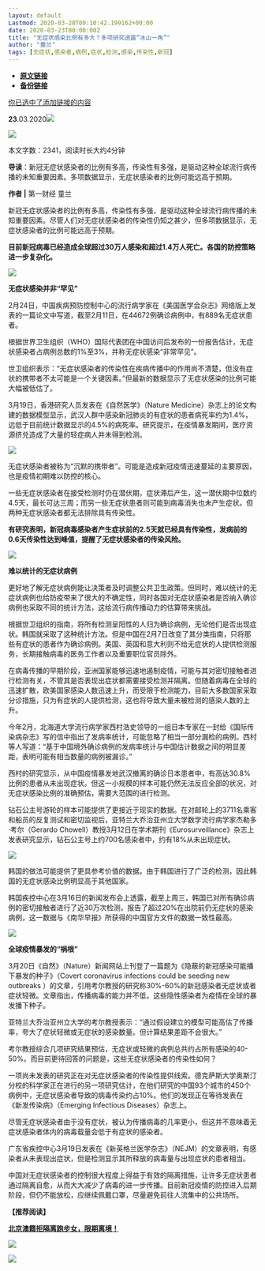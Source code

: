 ```yaml
---
layout: default
Lastmod: 2020-03-28T09:10:42.199162+00:00
date: 2020-03-23T00:00:00Z
title: "无症状感染比例有多大？多项研究透露“冰山一角”"
author: "童兰"
tags: [无症状,感染者,病例,症状,检测,感染,传染性,新冠]
---
```


* [**原文链接**](https://mp.weixin.qq.com/s/sd2L60hmMZOTZF7HfQzUyA)
* [**备份链接**](https://archive.li/wip/WmDp2)


[你已选中了添加链接的内容](http://mp.weixin.qq.com/s?__biz=MjM5MTM3NTMwNA==&mid=2660913375&idx=2&sn=40f8efd2b02ec66c4b126bbcd725b3b5&chksm=bdd87a788aaff36e772e9f5508846ef742cc83cd4eba6051e927fd0a826f4a694984c98abcf2&scene=21#wechat_redirect)  

**23**.03.2020![](/images/post/b964456eeb895c5ca2180c84e43a5c1c.jpg)

![](/images/post/0721b09baf4d7494bb5629b32504ce85.jpg)

本文字数：2341，阅读时长大约4分钟

**导读**：新冠无症状感染者的比例有多高，传染性有多强，是驱动这种全球流行病传播的未知重要因素。多项数据显示，无症状感染者的比例可能远高于预期。

  

**作者 |** 第一财经 童兰

新冠无症状感染者的比例有多高，传染性有多强，是驱动这种全球流行病传播的未知重要因素。尽管人们对无症状感染者的传染性仍知之甚少，但多项数据显示，无症状感染者的比例可能远高于预期。

**目前新冠病毒已经造成全球超过30万人感染和超过1.4万人死亡。各国的防控策略进一步复杂化。**

![](/images/post/3519c8928fe3dd75fef0a2cb3e52b75b.jpg)

**无症状感染并非“罕见”**

2月24日，中国疾病预防控制中心的流行病学家在《美国医学会杂志》网络版上发表的一篇论文中写道，截至2月11日，在44672例确诊病例中，有889名无症状患者。

根据世界卫生组织（WHO）国际代表团在中国访问后发布的一份报告估计，无症状感染者占病例总数的1%至3%，并称无症状感染“非常罕见”。

世卫组织表示：“无症状感染者的传染性在疾病传播中的作用尚不清楚，但没有症状的携带者不太可能是一个关键因素。”但最新的数据显示了无症状感染的比例可能大幅被低估了。

3月19日，香港研究人员发表在《自然医学》（Nature Medicine）杂志上的论文构建的数据模型显示，武汉人群中感染新冠肺炎的有症状的患者病死率约为1.4%，远低于目前统计数据显示的4.5%的病死率。研究提示，在疫情暴发期间，医疗资源挤兑造成了大量的轻症病人并未得到检测。

![](/images/post/cc4e8fe37acf8fcc1a4fae272399afbf.jpg)

无症状感染者被称为“沉默的携带者”。可能是造成新冠疫情迅速蔓延的主要原因，也是疫情初期难以防控的核心。

一些无症状感染者在接受检测时仍在潜伏期，症状滞后产生，这一潜伏期中位数约4.5天，最长可达三周；而另一些无症状患者则可能到病毒消失也未产生症状。但两种无症状感染者都无法排除具有传染性。

**有研究表明，新冠病毒感染者产生症状前的2.5天就已经具有传染性，发病前的0.6天传染性达到峰值，提醒了无症状感染者的传染风险。**

![](/images/post/3519c8928fe3dd75fef0a2cb3e52b75b.jpg)

**难以统计的无症状病例**

更好地了解无症状病例能让决策者及时调整公共卫生政策。但同时，难以统计的无症状病例也给防疫带来了很大的不确定性，同时各国对无症状感染者是否纳入确诊病例也采取不同的统计方法，这给流行病传播动力的估算带来挑战。

根据世卫组织的指南，将所有检测呈阳性的人归为确诊病例，无论他们是否出现症状。韩国就采取了这种统计方法。但是中国在2月7日改变了其分类指南，只将那些有症状的患者作为确诊病例。美国、英国和意大利则不给无症状的人提供检测服务，长期接触病毒的医务工作者以及重要职位官员除外。

在病毒传播的早期阶段，亚洲国家能够迅速地遏制疫情，可能与其对密切接触者进行检测有关，不管其是否表现出症状都需要接受检测并隔离。但随着病毒在全球的迅速扩散，欧美国家感染人数迅速上升，而受限于检测能力，目前大多数国家采取分诊措施，只为有症状的人提供检测，这也将导致大量未被检测的感染人数的上升。

今年2月，北海道大学流行病学家西村浩史领导的一组日本专家在一封给《国际传染病杂志》写的信中指出了发病率统计，可能忽略了相当一部分漏检的病例。西村等人写道：“基于中国境外确诊病例的发病率统计与中国估计数据之间的明显差距，表明可能有相当数量的病例被漏诊。”

西村的研究显示，从中国疫情暴发地武汉撤离的确诊日本患者中，有高达30.8%比例的患者从未出现症状。但这一小规模的样本可能仍然无法反应全部的状况，对无症状感染比例的准确预估，需要大范围的进行检测。

钻石公主号游轮的样本可能提供了更接近于现实的数据。在对邮轮上的3711名乘客和船员的反复测试和密切监视后，亚特兰大乔治亚州立大学数学流行病学家杰勒多·考尔（Gerardo Chowell）教授3月12日在学术期刊《Eurosurveillance》杂志上发表研究显示，钻石公主号上约700名感染者中，约有18%从未出现症状。

![](/images/post/b48a0bdda08d695994794480a6f084c4.jpg)

韩国的做法可能提供了更具参考价值的数据。由于韩国进行了广泛的检测，因此韩国的无症状感染比例明显高于其他国家。

韩国疾控中心在3月16日的新闻发布会上透露，截至上周三，韩国已对所有确诊病例的密切接触者进行了近30万次检测，报告了超过20%在出院前仍无症状的感染病例，这一数据与《南华早报》所获得的中国官方文件的数据一致性最高。

![](/images/post/3519c8928fe3dd75fef0a2cb3e52b75b.jpg)

**全球疫情暴发的“祸根”**

3月20日《自然》（Nature）新闻网站上刊登了一篇题为《隐蔽的新冠感染可能播下暴发的种子》（Covert coronavirus infections could be seeding new outbreaks ）的文章，引用考尔教授的研究称30%-60%的新冠感染者无症状或者症状轻微。文章指出，传播病毒的能力并不低，这些隐性感染者为疫情在全球的暴发播下种子。

亚特兰大乔治亚州立大学的考尔教授表示：“通过假设建立的模型可能高估了传播率，夸大了症状轻微或无症状的感染数量。但计算结果差距不会很大。”

考尔教授综合几项研究结果预估，无症状或轻微的病例总共约占所有感染的40-50%。而目前更待回答的问题是，这些无症状感染者的传染性如何？

一项尚未发表的研究正在对无症状感染者的传染性提供线索。德克萨斯大学奥斯汀分校的科学家正在进行的另一项研究估计，在他们研究的中国93个城市的450个病例中，无症状感染者导致的病毒传染约占10%。他们的发现正在等待发表在《新发传染病》（Emerging Infectious Diseases）杂志上。

尽管无症状感染者由于没有症状，被认为传播病毒的几率更小，但这并不意味着无症状感染者体内的病毒载量会低于有症状的感染者。

广东省疾控中心3月19日发表在《新英格兰医学杂志》（NEJM）的文章表明，有感染者从未表现出症状，但是检测显示其所释放的病毒量与出现症状的患者相当。

中国对无症状感染者的控制很大程度上得益于有效的隔离措施，让许多无症状患者通过隔离自愈，从而大大减少了病毒的进一步传播。目前新冠疫情的防控进入后期阶段，但仍不能放松，应继续佩戴口罩，尽量避免前往人流集中的公共场所。

**【推荐阅读】**

[**北京澳籍拒隔离跑步女，限期离境！**](http://mp.weixin.qq.com/s?__biz=MjM5MTM3NTMwNA==&mid=2660916378&idx=1&sn=be217cdfc51efbb72d08f9787a18ba2b&chksm=bdd8763d8aafff2bfddbf304ea5beeaee9db57d88fdc74bc655ad1ca698845e04fa0d2fa7ced&scene=21#wechat_redirect)  

[![](/images/post/a777f3606b078e346a039d753b57bbb1.jpg)](http://mp.weixin.qq.com/s?__biz=MjM5MTM3NTMwNA==&mid=2660916378&idx=1&sn=be217cdfc51efbb72d08f9787a18ba2b&chksm=bdd8763d8aafff2bfddbf304ea5beeaee9db57d88fdc74bc655ad1ca698845e04fa0d2fa7ced&scene=21#wechat_redirect)

[![](/images/post/7bb2d5b02a436a4f02f143bd561e6043.jpg)](https://m.yicai.com/baishitong)

